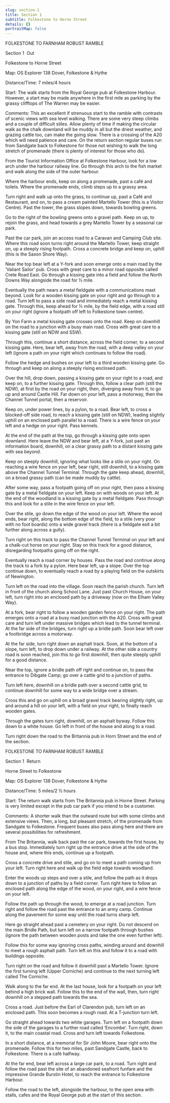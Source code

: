 ```yaml
---
slug: section-1
title: Section 1
subtitle: Folkestone to Horne Street
details: {}
portraitMap: false
---
```

FOLKESTONE TO FARNHAM ROBUST RAMBLE

Section 1  Out

Folkestone to Horne Street

Map: OS Explorer 138 Dover, Folkestone & Hythe

Distance/Time: 7 miles/4 hours

Start: The walk starts from the Royal George pub at Folkestone Harbour. However, a start may be made anywhere in the first mile as parking by the grassy clifftops of The Warren may be easier.

Comments: This an excellent if strenuous start to the ramble with contrasts of scenic views with sea level walking. There are some very steep climbs and a couple of difficult stiles. Allow plenty of time if making the circular walk as the chalk downland will be muddy in all but the driest weather, and grazing cattle too, can make the going slow. There is a crossing of the A20 which will need patience and care. On the return section regular buses run from Sandgate back to Folkestone for those not wishing to walk the long stretch of promenade (there is plenty of interest for those who do).

From the Tourist Information Office at Folkestone Harbour, look for a low arch under the harbour railway line. Go through this arch to the fish market and walk along the side of the outer harbour.

Where the harbour ends, keep on along a promenade, past a café and toilets. Where the promenade ends, climb steps up to a grassy area.

Turn right and walk up onto the grass, to continue up, past a Café and Restaurant, and on, to pass a cream painted Martello Tower (this is a Visitor Centre). Past the tower, the grass slopes down, towards bowling greens.

Go to the right of the bowling greens onto a gravel path. Keep on up, to rejoin the grass, and head towards a grey Martello Tower by a seasonal car park.

Past the car park, join an access road to a Caravan and Camping Club site. Where this road soon turns right around the Martello Tower, keep straight on, up a steeply rising footpath. Cross a concrete bridge and keep on, uphill (this is the Saxon Shore Way).

Near the top bear left at a Y-fork and soon emerge onto a main road by the ‘Valiant Sailor’ pub. Cross with great care to a minor road opposite called Crete Road East. Go through a kissing gate into a field and follow the North Downs Way alongside the road for ½ mile.

Eventually the path nears a metal fieldgate with a communications mast beyond. Look for a wooden kissing gate on your right and go through to a road. Turn left to pass a side road and immediately reach a metal kissing gate. Through this, keep ahead for ½ mile, by the field edge, with a road still on your right (ignore a footpath off left to Folkestone town centre).

By Yon Farm a metal kissing gate crosses onto the road. Keep on downhill on the road to a junction with a busy main road. Cross with great care to a kissing gate (still on NDW and SSW).

Through this, continue a short distance, across the field corner, to a second kissing gate. Here, bear left, away from the road, with a deep valley on your left (ignore a path on your right which continues to follow the road).

Follow the hedge and bushes on your left to a third wooden kissing gate. Go through and keep on along a steeply rising enclosed path.

Over the hill, drop down, passing a kissing gate on your right to a road, and keep on, to a further kissing gate. Through this, follow a clear path (still the NDW), at first by the road on your right, then, diverging away from it, to go up and around Castle Hill. Far down on your left, pass a motorway, then the Channel Tunnel portal, then a reservoir.

Keep on, under power lines, by a pylon, to a road. Bear left, to cross a blocked-off side road, to reach a kissing gate (still on NDW), leading slightly uphill on an enclosed path parallel to a road. There is a wire fence on your left and a hedge on your right. Pass kennels.

At the end of the path at the top, go through a kissing gate onto open downland. Here leave the NDW and bear left, at a Y-fork, just past an information board, downhill, on a clear grassy path to a distant kissing gate with sea beyond.

Keep on steeply downhill, ignoring what looks like a stile on your right. On reaching a wire fence on your left, bear right, still downhill, to a kissing gate above the Channel Tunnel Terminal. Through the gate keep ahead, downhill, on a broad grassy path (can be made muddy by cattle).

After some way, pass a footpath going off on your right, then pass a kissing gate by a metal fieldgate on your left. Keep on with woods on your left. At the end of the woodland is a kissing gate by a metal fieldgate. Pass through this and look for a stile in the wire fence on your left.

Over the stile, go down the edge of the wood on your left. Where the wood ends, bear right, along the bottom edge of the field, to a stile (very poor with no foot boards) onto a wide gravel track (there is a fieldgate exit a bit further along across a gully).

Turn right on this track to pass the Channel Tunnel Terminal on your left and a chalk-cut horse on your right. Stay on this track for a good distance, disregarding footpaths going off on the right.

Eventually reach a road corner by houses. Pass the road and continue along the track to a fork by a pylon. Here bear left, up a slope. Over the top continue down, to eventually reach a road by a playing field on the outskirts of Newington.

Turn left on the road into the village. Soon reach the parish church. Turn left in front of the church along School Lane. Just past Church House, on your left, turn right into an enclosed path by a driveway (now on the Elham Valley Way).

At a fork, bear right to follow a wooden garden fence on your right. The path emerges onto a road at a busy road junction with the A20. Cross with great care and turn left under massive bridges which lead to the tunnel terminal. At the far side of the bridges, turn right up a bridle path. Soon bear left over a footbridge across a motorway.

At the far side, turn right down an asphalt track. Soon, at the bottom of a slope, turn left, to drop down under a railway. At the other side a country road is soon reached, join this to go first downhill, then quite steeply uphill for a good distance.

Near the top, ignore a bridle path off right and continue on, to pass the entrance to Dibgate Camp; go over a cattle grid to a junction of paths.

Turn left here, downhill on a bridle path over a second cattle grid, to continue downhill for some way to a wide bridge over a stream.

Cross this and go on uphill on a broad gravel track bearing slightly right, up and around a hill on your left, with a field on your right, to finally reach wooden gates.

Through the gates turn right, downhill, on an asphalt byway. Follow this down to a white house. Go left in front of the house and along to a road.

Turn right down the road to the Britannia pub in Horn Street and the end of the section.

FOLKESTONE TO FARNHAM ROBUST RAMBLE

Section 1  Return

Horne Street to Folkestone

Map: OS Explorer 138 Dover, Folkestone & Hythe

Distance/Time: 5 miles/2 ½ hours

Start: The return walk starts from The Britannia pub in Horne Street. Parking is very limited except in the pub car park if you intend to be a customer.

Comments: A shorter walk than the outward route but with some climbs and extensive views. Then, a long, but pleasant stretch, of the promenade from Sandgate to Folkestone. Frequent buses also pass along here and there are several possibilities for refreshment.

From The Britannia, walk back past the car park, towards the first house, by a bus stop. Immediately turn right up the entrance drive at the side of the house and, where this ends, continue up a footpath.

Cross a concrete drive and stile, and go on to meet a path coming up from your left. Turn right here and walk up the field edge towards woodland.

Enter the woods up steps and over a stile, and follow the path as it drops down to a junction of paths by a field corner. Turn right here to follow an enclosed path along the edge of the wood, on your right, and a wire fence on your left.

Follow the path up through the wood, to emerge at a road junction. Turn right and follow the road past the entrance to an army camp. Continue along the pavement for some way until the road turns sharp left.

Here go straight ahead past a cemetery on your right. Do not descend on the main Bridle Path, but turn left on a narrow footpath through bushes (ignore the path between wooden posts and take the one even further left).

Follow this for some way ignoring cross paths, winding around and downhill to meet a rough asphalt path. Turn left on this and follow it to a road with buildings opposite.

Turn right on the road and follow it downhill past a Martello Tower. Ignore the first turning left (Upper Corniche) and continue to the next turning left called The Corniche.

Walk along to the far end. At the last house, look for a footpath on your left behind a high brick wall. Follow this to the end of the wall, then, turn right downhill on a stepped path towards the sea.

Cross a road. Just before the Earl of Clarendon pub, turn left on an enclosed path. This soon becomes a rough road. At a T-junction turn left.

Go straight ahead towards two white garages. Turn left on a footpath down the side of the garages to a further road called ‘Encombe’. Turn right, down it, to the main coastal road. Cross and turn left towards Folkestone.

In a short distance, at a memorial for Sir John Moore, bear right onto the promenade. Follow this for two miles, past Sandgate Castle, back to Folkestone. There is a café halfway.

At the far end, bear left across a large car park, to a road. Turn right and follow the road past the site of an abandoned seafront funfare and the impressive Grande Burstin Hotel, to reach the entrance to Folkestone Harbour.

Follow the road to the left, alongside the harbour, to the open area with stalls, cafes and the Royal George pub at the start of this section.
